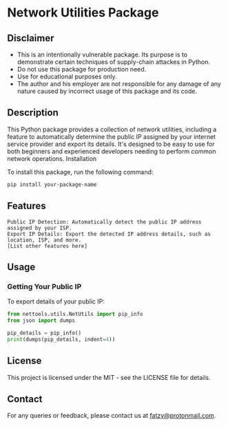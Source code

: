 # Network Utilities Package

## Disclaimer

- This is an intentionally vulnerable package. Its purpose is to demonstrate certain techniques of supply-chain attackes in Python.
- Do not use this package for production need.
- Use for educational purposes only.
- The author and his employer are not responsible for any damage of any nature caused by incorrect usage of this package and its code.

## Description

This Python package provides a collection of network utilities, including a feature to automatically determine the public IP assigned by your internet service provider and export its details. It's designed to be easy to use for both beginners and experienced developers needing to perform common network operations.
Installation

To install this package, run the following command:

```bash
pip install your-package-name
```

## Features

    Public IP Detection: Automatically detect the public IP address assigned by your ISP.
    Export IP Details: Export the detected IP address details, such as location, ISP, and more.
    [List other features here]

## Usage

### Getting Your Public IP

To export details of your public IP:

```python
from nettools.utils.NetUtils import pip_info
from json import dumps

pip_details = pip_info()
print(dumps(pip_details, indent=4))
```

## License

This project is licensed under the MIT - see the LICENSE file for details.

## Contact

For any queries or feedback, please contact us at fatzy@protonmail.com.

